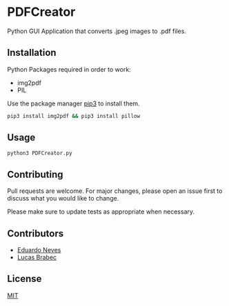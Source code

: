 # PDFCreator

Python GUI Application that converts .jpeg images to .pdf files.

## Installation

Python Packages required in order to work:

- img2pdf
- PIL

Use the package manager [pip3](https://pip.pypa.io/en/stable/) to install them.

```bash
pip3 install img2pdf && pip3 install pillow
```

## Usage

```python3 PDFCreator.py```

## Contributing
Pull requests are welcome. For major changes, please open an issue first to discuss what you would like to change.

Please make sure to update tests as appropriate when necessary.

## Contributors
- [Eduardo Neves](https://github.com/snowedz)
- [Lucas Brabec](https://github.com/Brabec)

## License
[MIT](https://choosealicense.com/licenses/mit/)